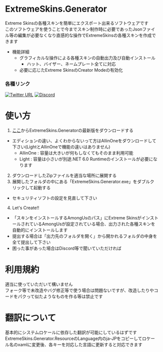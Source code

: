 # ExtremeSkins.Generator

Extreme Skinsの各種スキンを簡単にエクスポート出来るソフトウェアです<br>
このソフトウェアを使うことで今までスキン制作時に必要であったJsonファイル等の編集が必要なくなり直感的な操作でExtremeSkinsの各種スキンを作成できます
- 機能詳細
  - グラフィカルな操作による各種スキンの自動出力及び自動インストール
    - ハット、バイザー、ネームプレート全てに対応
  - 必要に応じたExtreme SkinsのCreator Modeの有効化


### 各種リンク
[![Twitter URL](https://img.shields.io/twitter/url?label=Twitter&style=social&url=https%3A%2F%2Ftwitter.com%2Fyukieiji)](https://twitter.com/yukieiji)
[![Discord](https://img.shields.io/discord/994790791304200252?label=Discord)](https://t.co/czLmgXLUBU)

# 使い方
1. [ここ](https://github.com/yukieiji/ExtremeSkins.Generator/releases/latest)からExtremeSkins.Generatorの最新版をダウンロードする
  - エディションの違い、よくわからないって方はAllinOneをダウンロードして下さい(LightとAllinOneで機能の違いはありません)
    - AllinOne : 容量は大きいが何もしなくてもそのまま利用可能
    - Light : 容量は小さいが別途.NET 6.0 Runtimeのインストールが必要になります
2. ダウンロードしたZipファイルを適当な場所に展開する
3. 展開したフォルダの中にある「ExtremeSkins.Generator.exe」をダブルクリックして起動する
  - セキュリティソフトの設定を見直して下さい
4. Let's Create!!

- 「スキンをインストールするAmongUsのパス」にExtreme SkinsがインストールされているAmongUsが設定されている場合、出力された各種スキンを自動的にインストールします
- 提出する場合は「出力先のフォルダを開く」から開かれるフォルダの中身を全て提出して下さい
- 困った事があった場合はDiscord等で聞いていただければ


# 利用規約
適当に使っていただいて構いません<br>
フォーク等で未改造やバグ修正等で使う場合は問題ないですが、改造したりやコードをパクって似たようなものを作る等は禁止です

# 翻訳について
基本的にシステムロケールに依存した翻訳が可能にしているはずです
ExtremeSkins.Generator.ResourceのLanguage内のja-JPをコピーしてロケール名のxamlに変更後、各キーを対応した言語に更新すると対応できます
